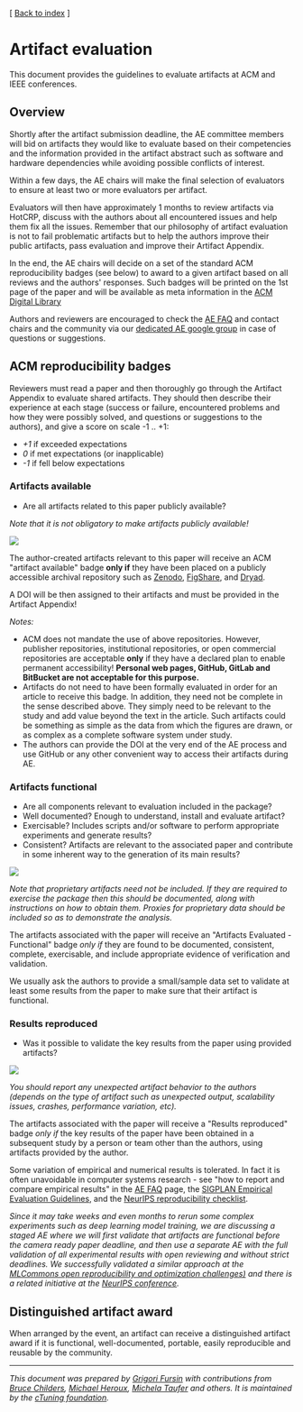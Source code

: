 [ [Back to index](https://cTuning.org/ae) ]

# Artifact evaluation

This document provides the guidelines to evaluate artifacts at ACM and IEEE conferences.

## Overview

Shortly after the artifact submission deadline, the AE committee members 
will bid on artifacts they would like to evaluate based on their competencies 
and the information provided in the artifact abstract such as software and hardware dependencies
while avoiding possible conflicts of interest.

Within a few days, the AE chairs will make the final selection of evaluators
to ensure at least two or more evaluators per artifact.

Evaluators will then have approximately 1 months to review artifacts via HotCRP,
discuss with the authors about all encountered issues and help them fix all the issues.
Remember that our philosophy of artifact evaluation is not to fail problematic artifacts 
but to help the authors improve their public artifacts, pass evaluation
and improve their Artifact Appendix.

In the end, the AE chairs will decide on a set of the standard ACM reproducibility badges (see below)
to award to a given artifact based on all reviews and the authors' responses.
Such badges will be printed on the 1st page of the paper and will be available 
as meta information in the [ACM Digital Library](https://dl.acm.org)

Authors and reviewers are encouraged to check the [AE FAQ](faq.md)
and contact chairs and the community via our 
[dedicated AE google group](https://groups.google.com/forum/#!forum/artifact-evaluation)
in case of questions or suggestions.


## ACM reproducibility badges

Reviewers must read a paper and then thoroughly go through the Artifact Appendix 
to evaluate shared artifacts. They should then describe their experience 
at each stage (success or failure, encountered problems and how they were possibly solved, 
and questions or suggestions to the authors), and give a score on scale -1 .. +1:

- *+1* if exceeded expectations
- *0* if met expectations (or inapplicable)
- *-1* if fell below expectations

### Artifacts available

* Are all artifacts related to this paper publicly available?

*Note that it is not obligatory to make artifacts publicly available!*

![](https://www.acm.org/binaries/content/gallery/acm/publications/replication-badges/artifacts_available_dl.jpg)

The author-created artifacts relevant to this paper will receive an ACM "artifact available" badge 
**only if** they have been placed on a publicly accessible archival repository
such as [Zenodo](https://zenodo.org), [FigShare](https://figshare.com),
and [Dryad](http://datadryad.org).

A DOI will be then assigned to their artifacts and must be provided in the Artifact Appendix!

*Notes:*

* ACM does not mandate the use of above repositories. However, publisher repositories,
  institutional repositories, or open commercial repositories are acceptable
  **only** if they have a declared plan to enable permanent accessibility!
  **Personal web pages, GitHub, GitLab and BitBucket are not acceptable for this purpose.**
* Artifacts do not need to have been formally evaluated in order for an article
  to receive this badge. In addition, they need not be complete in the sense
  described above. They simply need to be relevant to the study and add value
  beyond the text in the article. Such artifacts could be something as simple
  as the data from which the figures are drawn, or as complex as a complete
  software system under study.
* The authors can provide the DOI at the very end of the AE process 
  and use GitHub or any other convenient way to access their artifacts 
  during AE.


### Artifacts functional

* Are all components relevant to evaluation included in the package? 
* Well documented? Enough to understand, install and evaluate artifact?
* Exercisable? Includes scripts and/or software to perform appropriate experiments and generate results?
* Consistent? Artifacts are relevant to the associated paper and contribute in some inherent way to the generation of its main results?

![](https://www.acm.org/binaries/content/gallery/acm/publications/replication-badges/artifacts_evaluated_functional_dl.jpg)

*Note that proprietary artifacts need not be included. If they are required
to exercise the package then this should be documented, along with instructions
on how to obtain them. Proxies for proprietary data should be included so as to
demonstrate the analysis.*

The artifacts associated with the paper will receive an 
"Artifacts Evaluated - Functional" badge *only if* they are found to be documented, consistent,
complete, exercisable, and include appropriate evidence of verification and validation.

We usually ask the authors to provide a small/sample data set to validate at least
some results from the paper to make sure that their artifact is functional.

### Results reproduced

* Was it possible to validate the key results from the paper using provided artifacts? 

![](https://www.acm.org/binaries/content/gallery/acm/publications/replication-badges/results_reproduced_dl.jpg)

*You should report any unexpected artifact behavior to the authors (depends on the type of artifact such as unexpected output, scalability issues, crashes, performance variation, etc).*

The artifacts associated with the paper will receive a "Results reproduced" badge *only if* the key results 
of the paper have been obtained in a subsequent study by a person or team other than the authors, using 
artifacts provided by the author.

Some variation of empirical and numerical results is tolerated.
In fact it is often unavoidable in computer systems research - see
"how to report and compare empirical results" in the
[AE FAQ](faq.md) page,  the [SIGPLAN Empirical Evaluation Guidelines](https://www.sigplan.org/Resources/EmpiricalEvaluation),
and the [NeurIPS reproducibility checklist](https://www.cs.mcgill.ca/~jpineau/ReproducibilityChecklist.pdf).

*Since it may take weeks and even months to rerun some complex experiments 
 such as deep learning model training, we are discussing a staged AE where we will first validate that
 artifacts are functional before the camera ready paper deadline, and then
 use a separate AE with the full validation of all experimental results 
 with open reviewing and without strict deadlines. We successfully validated
 a similar approach at the [MLCommons open reproducibility and optimization challenges)](https://access.cKnowledge.org)
 and there is a related initiative at the [NeurIPS conference](https://openreview.net/group?id=NeurIPS.cc/2019/Reproducibility_Challenge).*




## Distinguished artifact award

When arranged by the event, an artifact can receive a distinguished artifact award if it is functional, well-documented, portable, easily reproducible and reusable by the community.

----

*This document was prepared by [Grigori Fursin](https://cKnowledge.org/gfursin)
 with contributions from [Bruce Childers](https://people.cs.pitt.edu/~childers), 
 [Michael Heroux](https://www.sandia.gov/~maherou), 
 [Michela Taufer](https://gcl.cis.udel.edu/personal/taufer) and others.
 It is maintained by the [cTuning foundation](https://cTuning.org/ae).*
